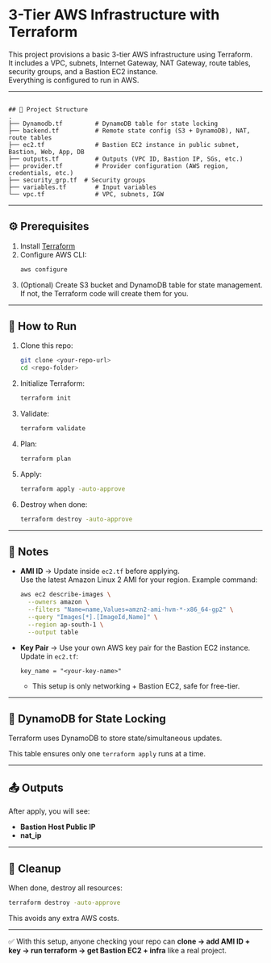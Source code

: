 # 3-Tier AWS Infrastructure with Terraform

This project provisions a basic 3-tier AWS infrastructure using Terraform.  
It includes a VPC, subnets, Internet Gateway, NAT Gateway, route tables, security groups, and a Bastion EC2 instance.  
Everything is configured to run in AWS.

---
```

## 📂 Project Structure
.
├── Dynamodb.tf         # DynamoDB table for state locking
├── backend.tf          # Remote state config (S3 + DynamoDB), NAT, route tables
├── ec2.tf              # Bastion EC2 instance in public subnet, Bastion, Web, App, DB
├── outputs.tf          # Outputs (VPC ID, Bastion IP, SGs, etc.)
├── provider.tf         # Provider configuration (AWS region, credentials, etc.)
├── security_grp.tf  # Security groups
├── variables.tf        # Input variables
└── vpc.tf              # VPC, subnets, IGW

```
---


## ⚙️ Prerequisites

1. Install [Terraform](https://developer.hashicorp.com/terraform/downloads)  
2. Configure AWS CLI:
   ```bash
   aws configure
   ```
3. (Optional) Create S3 bucket and DynamoDB table for state management.  
   If not, the Terraform code will create them for you.

---

## 🚀 How to Run

1. Clone this repo:
   ```bash
   git clone <your-repo-url>
   cd <repo-folder>
   ```

2. Initialize Terraform:
   ```bash
   terraform init
   ```

3. Validate:
   ```bash
   terraform validate
   ```

4. Plan:
   ```bash
   terraform plan
   ```

5. Apply:
   ```bash
   terraform apply -auto-approve
   ```

6. Destroy when done:
   ```bash
   terraform destroy -auto-approve
   ```

---

## 🔑 Notes

- **AMI ID** → Update inside `ec2.tf` before applying.  
  Use the latest Amazon Linux 2 AMI for your region. 
  Example command:
  ```bash
  aws ec2 describe-images \
    --owners amazon \
    --filters "Name=name,Values=amzn2-ami-hvm-*-x86_64-gp2" \
    --query "Images[*].[ImageId,Name]" \
    --region ap-south-1 \
    --output table
  ```

- **Key Pair** → Use your own AWS key pair for the Bastion EC2 instance.  
  Update in `ec2.tf`:
  ```hcl
  key_name = "<your-key-name>"
  ```

  - This setup is only networking + Bastion EC2, safe for free-tier.

---


## 📌 DynamoDB for State Locking

Terraform uses DynamoDB to store state/simultaneous updates.  

This table ensures only one `terraform apply` runs at a time.

---

## 📤 Outputs

After apply, you will see:

- **Bastion Host Public IP**
- **nat_ip**

---

## 🧹 Cleanup

When done, destroy all resources:
```bash
terraform destroy -auto-approve
```
This avoids any extra AWS costs.

---

✅ With this setup, anyone checking your repo can **clone → add AMI ID + key → run terraform → get Bastion EC2 + infra** like a real project.
